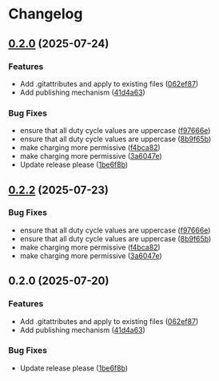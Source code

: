 # Changelog

## [0.2.0](https://github.com/acrelle/openeo/compare/v0.2.2...v0.2.0) (2025-07-24)


### Features

* Add .gitattributes and apply to existing files ([062ef87](https://github.com/acrelle/openeo/commit/062ef87e925a3fd9b0d380dee9f6b818f7268d85))
* Add publishing mechanism ([41d4a63](https://github.com/acrelle/openeo/commit/41d4a6347dcaaacb347e7ca932fd9e6bf8f38770))


### Bug Fixes

* ensure that all duty cycle values are uppercase ([f97666e](https://github.com/acrelle/openeo/commit/f97666eb667d3ae8bcd45ceaf7a371d3d4922c7b))
* ensure that all duty cycle values are uppercase ([8b9f65b](https://github.com/acrelle/openeo/commit/8b9f65bcf8227c83c20364837c702bf56b6cdf53))
* make charging more permissive ([f4bca82](https://github.com/acrelle/openeo/commit/f4bca8214ff6b3c56d8d1a922d1c5f7f31c10bc0))
* make charging more permissive ([3a6047e](https://github.com/acrelle/openeo/commit/3a6047e4c5b2e4842970cee74caa952d1b47ac77))
* Update release please ([1be6f8b](https://github.com/acrelle/openeo/commit/1be6f8b366f735efb86f74ae8dea9f5b55cf2675))

## [0.2.2](https://github.com/minceheid/openeo/compare/v0.2.1...v0.2.2) (2025-07-23)


### Bug Fixes

* ensure that all duty cycle values are uppercase ([f97666e](https://github.com/minceheid/openeo/commit/f97666eb667d3ae8bcd45ceaf7a371d3d4922c7b))
* ensure that all duty cycle values are uppercase ([8b9f65b](https://github.com/minceheid/openeo/commit/8b9f65bcf8227c83c20364837c702bf56b6cdf53))
* make charging more permissive ([f4bca82](https://github.com/minceheid/openeo/commit/f4bca8214ff6b3c56d8d1a922d1c5f7f31c10bc0))
* make charging more permissive ([3a6047e](https://github.com/minceheid/openeo/commit/3a6047e4c5b2e4842970cee74caa952d1b47ac77))

## 0.2.0 (2025-07-20)


### Features

* Add .gitattributes and apply to existing files ([062ef87](https://github.com/minceheid/openeo/commit/062ef87e925a3fd9b0d380dee9f6b818f7268d85))
* Add publishing mechanism ([41d4a63](https://github.com/minceheid/openeo/commit/41d4a6347dcaaacb347e7ca932fd9e6bf8f38770))


### Bug Fixes

* Update release please ([1be6f8b](https://github.com/minceheid/openeo/commit/1be6f8b366f735efb86f74ae8dea9f5b55cf2675))
